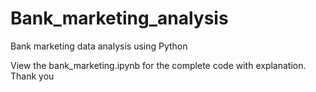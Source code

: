 # Bank_marketing_analysis
Bank marketing data analysis using Python

View the bank_marketing.ipynb for the complete code with explanation. 
Thank you
